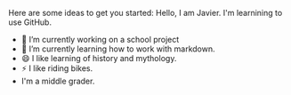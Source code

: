 

Here are some ideas to get you started:
Hello, I am Javier. I'm learnining to use GitHub.
- 🔭 I’m currently working on a school project
- 🌱 I’m currently learning how to work with markdown.
- 😄 I like learning of history and mythology.
- ⚡ I like riding bikes.
- I'm a middle grader.
